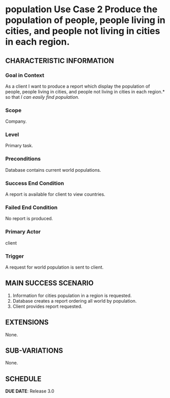# population Use Case 2 Produce the population of people, people living in cities, and people not living in cities in each region.

## CHARACTERISTIC INFORMATION

### Goal in Context

As a client I want to produce a report which display the population of people, people living in cities, and people not living in cities in each region.* so that *I can easily find population.*

### Scope

Company.

### Level

Primary task.

### Preconditions

Database contains current world populations.

### Success End Condition

A report is available for client to view countries.

### Failed End Condition

No report is produced.

### Primary Actor

client

### Trigger

A request for world population is sent to client.

## MAIN SUCCESS SCENARIO

1. Information for cities population in a region is requested.
2. Database creates a report ordering all world by population.
3. Client provides report requested.

## EXTENSIONS

None.

## SUB-VARIATIONS

None.

## SCHEDULE

**DUE DATE**: Release 3.0